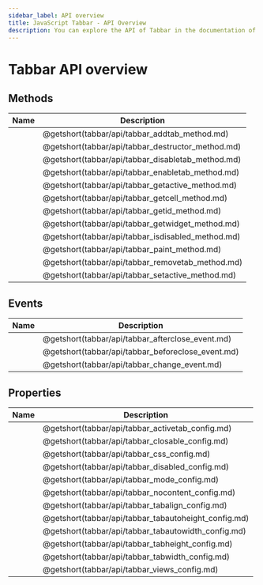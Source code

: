 ```yaml
---
sidebar_label: API overview
title: JavaScript Tabbar - API Overview 
description: You can explore the API of Tabbar in the documentation of the DHTMLX JavaScript UI library. Browse developer guides and API reference, try out code examples and live demos, and download a free 30-day evaluation version of DHTMLX Suite 7.
---
```


# Tabbar API overview

## Methods

| Name                                       | Description                                       |
| ------------------------------------------ | ------------------------------------------------- |
| [](tabbar/api/tabbar_addtab_method.md)     | @getshort(tabbar/api/tabbar_addtab_method.md)     |
| [](tabbar/api/tabbar_destructor_method.md) | @getshort(tabbar/api/tabbar_destructor_method.md) |
| [](tabbar/api/tabbar_disabletab_method.md) | @getshort(tabbar/api/tabbar_disabletab_method.md) |
| [](tabbar/api/tabbar_enabletab_method.md)  | @getshort(tabbar/api/tabbar_enabletab_method.md)  |
| [](tabbar/api/tabbar_getactive_method.md)  | @getshort(tabbar/api/tabbar_getactive_method.md)  |
| [](tabbar/api/tabbar_getcell_method.md)    | @getshort(tabbar/api/tabbar_getcell_method.md)    |
| [](tabbar/api/tabbar_getid_method.md)      | @getshort(tabbar/api/tabbar_getid_method.md)      |
| [](tabbar/api/tabbar_getwidget_method.md)  | @getshort(tabbar/api/tabbar_getwidget_method.md)  |
| [](tabbar/api/tabbar_isdisabled_method.md) | @getshort(tabbar/api/tabbar_isdisabled_method.md) |
| [](tabbar/api/tabbar_paint_method.md)      | @getshort(tabbar/api/tabbar_paint_method.md)      |
| [](tabbar/api/tabbar_removetab_method.md)  | @getshort(tabbar/api/tabbar_removetab_method.md)  |
| [](tabbar/api/tabbar_setactive_method.md)  | @getshort(tabbar/api/tabbar_setactive_method.md)  |

## Events

| Name                                       | Description                                       |
| ------------------------------------------ | ------------------------------------------------- |
| [](tabbar/api/tabbar_afterclose_event.md)  | @getshort(tabbar/api/tabbar_afterclose_event.md)  |
| [](tabbar/api/tabbar_beforeclose_event.md) | @getshort(tabbar/api/tabbar_beforeclose_event.md) |
| [](tabbar/api/tabbar_change_event.md)      | @getshort(tabbar/api/tabbar_change_event.md)      |

## Properties

| Name                                          | Description                                          |
| --------------------------------------------- | ---------------------------------------------------- |
| [](tabbar/api/tabbar_activetab_config.md)     | @getshort(tabbar/api/tabbar_activetab_config.md)     |
| [](tabbar/api/tabbar_closable_config.md)      | @getshort(tabbar/api/tabbar_closable_config.md)      |
| [](tabbar/api/tabbar_css_config.md)           | @getshort(tabbar/api/tabbar_css_config.md)           |
| [](tabbar/api/tabbar_disabled_config.md)      | @getshort(tabbar/api/tabbar_disabled_config.md)      |
| [](tabbar/api/tabbar_mode_config.md)          | @getshort(tabbar/api/tabbar_mode_config.md)          |
| [](tabbar/api/tabbar_nocontent_config.md)     | @getshort(tabbar/api/tabbar_nocontent_config.md)     |
| [](tabbar/api/tabbar_tabalign_config.md)      | @getshort(tabbar/api/tabbar_tabalign_config.md)      |
| [](tabbar/api/tabbar_tabautoheight_config.md) | @getshort(tabbar/api/tabbar_tabautoheight_config.md) |
| [](tabbar/api/tabbar_tabautowidth_config.md)  | @getshort(tabbar/api/tabbar_tabautowidth_config.md)  |
| [](tabbar/api/tabbar_tabheight_config.md)     | @getshort(tabbar/api/tabbar_tabheight_config.md)     |
| [](tabbar/api/tabbar_tabwidth_config.md)      | @getshort(tabbar/api/tabbar_tabwidth_config.md)      |
| [](tabbar/api/tabbar_views_config.md)         | @getshort(tabbar/api/tabbar_views_config.md)         |
